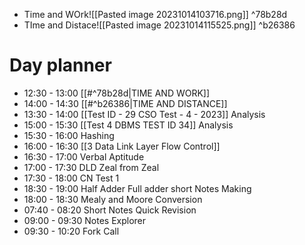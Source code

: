 - Time and WOrk![[Pasted image 20231014103716.png]] ^78b28d
- TIme and Distace![[Pasted image 20231014115525.png]] ^b26386
# Day planner

- 12:30 - 13:00 [[#^78b28d|TIME AND WORK]]
- 14:00 - 14:30 [[#^b26386|TIME AND DISTANCE]]
- 13:30 - 14:00 [[Test ID - 29 CSO Test - 4 - 2023]] Analysis
- 15:00 - 15:30 [[Test 4 DBMS TEST ID 34]] Analysis
- 15:30 - 16:00 Hashing
- 16:00 - 16:30 [[3 Data Link Layer Flow Control]]
- 16:30 - 17:00 Verbal Aptitude
- 17:00 - 17:30 DLD Zeal from Zeal
- 17:30 - 18:00 CN Test 1
- 18:30 - 19:00 Half Adder Full adder short Notes Making
- 18:00 - 18:30 Mealy and Moore Conversion
- 07:40 - 08:20 Short Notes Quick Revision
- 09:00 - 09:30 Notes Explorer
- 09:30 - 10:20 Fork Call
